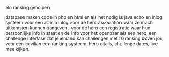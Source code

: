 elo ranking geholpen

database maken
code in php en html en als het nodig is java echo en
inlog systeem voor een admin inlog voor de hero association waar ze mach uitkomsten kunnen aangeven ,  voor de hero een registratie waar hun persoonlijke info in staat en de info voor het openbaar als een hero, een challenge interfase dat je iemand kan challengen met 10 ranking boven jou, voor een cuvilian een ranking systeem, hero ditails, challenge dates, live mee kijken.
